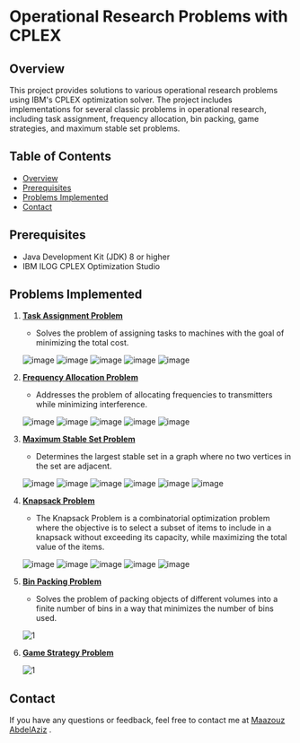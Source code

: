 # Operational Research Problems with CPLEX

## Overview

This project provides solutions to various operational research problems using IBM's CPLEX optimization solver. The project includes implementations for several classic problems in operational research, including task assignment, frequency allocation, bin packing, game strategies, and maximum stable set problems.

## Table of Contents

- [Overview](#overview)
- [Prerequisites](#prerequisites)
- [Problems Implemented](#problems-implemented)
- [Contact](#contact)

## Prerequisites

- Java Development Kit (JDK) 8 or higher
- IBM ILOG CPLEX Optimization Studio


## Problems Implemented

1. [**Task Assignment Problem**](Affectation.java)
    - Solves the problem of assigning tasks to machines with the goal of minimizing the total cost.
      
    ![image](https://github.com/user-attachments/assets/71ef66d5-a296-4f9e-988a-b34008f6bcee)
    ![image](https://github.com/user-attachments/assets/b4ee506b-794c-491d-a02e-42ba46d06a1f)
    ![image](https://github.com/user-attachments/assets/8cc83587-9fcb-4753-a368-9064abd83b10)
    ![image](https://github.com/user-attachments/assets/a9adcaf8-d3bb-4dac-ad02-f1c14d02f28b)
    ![image](https://github.com/user-attachments/assets/589eba26-67fd-45cc-8d5a-501295fdcfcb)


2. [**Frequency Allocation Problem**](AffectationFrequence.java)
    - Addresses the problem of allocating frequencies to transmitters while minimizing interference.

    ![image](https://github.com/user-attachments/assets/c90ea294-a34b-4cfc-940b-e4fee10ea3f1)
    ![image](https://github.com/user-attachments/assets/7e780a74-c336-4cb2-b0ac-56f5f8a43f8a)
    ![image](https://github.com/user-attachments/assets/2ddece5a-41d2-4df3-92fa-4d9405ab1e6a)
    ![image](https://github.com/user-attachments/assets/9755907b-d71f-4a4a-80df-12119a521e4c)
    ![image](https://github.com/user-attachments/assets/67e8cb1c-c87f-4739-95ee-fcc7c7636bc5)

3. [**Maximum Stable Set Problem**](ProblemMaxStable.java)
    - Determines the largest stable set in a graph where no two vertices in the set are adjacent.

    ![image](https://github.com/user-attachments/assets/62e7d5f5-6564-45e2-9279-ddaa6efaa305)
    ![image](https://github.com/user-attachments/assets/296c8953-06e6-4696-a18d-d489e2f2e999)
    ![image](https://github.com/user-attachments/assets/f37a5841-e6e3-49b7-8d9a-9ed5027d1ff2)
    ![image](https://github.com/user-attachments/assets/c04c54af-d483-40b3-9b8b-1b2f7c10da66)
    ![image](https://github.com/user-attachments/assets/4956137a-7715-463a-b2e1-d739e7d3d65a)
    ![image](https://github.com/user-attachments/assets/1e0e29a4-a523-4f61-998a-6ce5cfa09858)


4. [**Knapsack Problem**](SacDos.java)
    - The Knapsack Problem is a combinatorial optimization problem where the objective is to select a subset of items to include in a knapsack without exceeding its capacity,        while maximizing the total value of the items.
  
    ![image](https://github.com/user-attachments/assets/f938a932-52ed-4bf1-8bb9-930e9001f506)
    ![image](https://github.com/user-attachments/assets/fed551c2-3039-41e9-97f4-481e75d640a3)
    ![image](https://github.com/user-attachments/assets/58c14c25-b3ce-474e-a686-99836b081c4d)
    ![image](https://github.com/user-attachments/assets/d8c01b11-1a34-4c5c-8f01-ab8618152e24)
    ![image](https://github.com/user-attachments/assets/1de231c3-9808-4a24-a83b-23d0f79e49b7)

      
5. [**Bin Packing Problem**](BinPacking.java)
    - Solves the problem of packing objects of different volumes into a finite number of bins in a way that minimizes the number of bins used.

    ![1](https://github.com/user-attachments/assets/e37980e9-b567-4ecb-9f72-f80570469594)

6. [**Game Strategy Problem**](Jeux.java)

    ![1](https://github.com/user-attachments/assets/645981db-fceb-46d8-9eaa-67944585de68)

## Contact
If you have any questions or feedback, feel free to contact me at [Maazouz AbdelAziz](https://www.linkedin.com/in/abdelaziz-maazouz/) .
